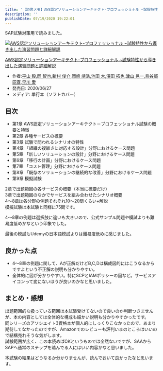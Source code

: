 ```yaml
---
title: '【読書メモ】AWS認定ソリューションアーキテクト-プロフェッショナル ~試験特性から導き出した演習問題と詳細解説'
description: ''
publishDate: 07/19/2020 19:22:01
---
```

<p>SAP試験対策用で読みました。</p>

<p><div class="hatena-asin-detail"><a href="https://www.amazon.co.jp/exec/obidos/ASIN/4865942483/hatena-blog-22/"><img src="https://m.media-amazon.com/images/I/518nNKAj1ML._SL160_.jpg" class="hatena-asin-detail-image" alt="AWS認定ソリューションアーキテクト-プロフェッショナル ~試験特性から導き出した演習問題と詳細解説" title="AWS認定ソリューションアーキテクト-プロフェッショナル ~試験特性から導き出した演習問題と詳細解説"></a><div class="hatena-asin-detail-info"><p class="hatena-asin-detail-title"><a href="https://www.amazon.co.jp/exec/obidos/ASIN/4865942483/hatena-blog-22/">AWS認定ソリューションアーキテクト-プロフェッショナル ~試験特性から導き出した演習問題と詳細解説</a></p><ul><li><span class="hatena-asin-detail-label">作者:</span><a href="http://d.hatena.ne.jp/keyword/%CA%BF%BB%B3%20%B5%A3" class="keyword">平山 毅</a>,<a href="http://d.hatena.ne.jp/keyword/%B2%AC%20%C3%D2%CC%E9" class="keyword">岡 智也</a>,<a href="http://d.hatena.ne.jp/keyword/%BF%B7%C2%BC%20%BD%D3%B2%F0" class="keyword">新村 俊介</a>,<a href="http://d.hatena.ne.jp/keyword/%B2%AC%BA%EA%20%CC%F7%B9%C0" class="keyword">岡崎 靖浩</a>,<a href="http://d.hatena.ne.jp/keyword/%C3%D3%C5%C4%20%C2%E7" class="keyword">池田 大</a>,<a href="http://d.hatena.ne.jp/keyword/%DF%B7%C5%C4%20%C2%F3%CC%E9" class="keyword">澤田 拓也</a>,<a href="http://d.hatena.ne.jp/keyword/%C4%C5%BB%B3%20%B9%B8%B0%EC" class="keyword">津山 晃一</a>,<a href="http://d.hatena.ne.jp/keyword/%C4%BB%C3%AB%C9%F4%20%BE%BC%B4%B2" class="keyword">鳥谷部 昭寛</a>,<a href="http://d.hatena.ne.jp/keyword/%C1%E1%C0%EE%20%B0%A6" class="keyword">早川 愛</a></li><li><span class="hatena-asin-detail-label">発売日:</span> 2020/06/27</li><li><span class="hatena-asin-detail-label">メディア:</span> 単行本（ソフトカバー）</li></ul></div><div class="hatena-asin-detail-foot"></div></div></p>

<h2>目次</h2>

<ul>
<li>第1章 AWS認定ソリューションアーキテクト－プロフェッショナル試験の概要と特徴</li>
<li>第2章 各種サービスの概要</li>
<li>第3章 試験で問われるシナリオの特性</li>
<li>第4章 「組織の複雑さに対応する設計」分野におけるケース問題</li>
<li>第5章 「新しいソリューションの設計」分野におけるケース問題</li>
<li>第6章 「移行の計画」分野におけるケース問題</li>
<li>第7章 「コスト管理」分野におけるケース問題</li>
<li>第8章 「既存のソリューションの継続的な改善」分野におけるケース問題</li>
<li>第9章 模擬試験</li>
</ul>


<p>2章で出題範囲の各サービスの概要（本当に概要だけ）<br />
3章で出題範囲のなかでサービスを組み合わせたシナリオ概要<br />
4〜8章は各分野の例題それぞれ10〜20問くらい+解説<br />
模擬試験は本試験と同様に75問です。</p>

<p>4〜8章の例題は選択肢に違いも大きいので、公式サンプル問題や模試よりも難易度低めかなという印象でした。</p>

<p>最後の模試もUdemyの日本語模試よりは難易度低めに感じました。</p>

<h2>良かった点</h2>

<ul>
<li>4〜8章の例題に関して、Aが正解だけどB,C,Dは構成図的にはこうなるからですよという不正解の説明も分かりやすい。</li>
<li>全体的に図が分かりやすい。特にSCPとIAMポリシーの図など。サービスアイコンって変にないほうが良いのかなと思いました。</li>
</ul>


<h2>まとめ・感想</h2>

<p>出題範囲的な扱っている範囲は本試験受けてないので良いのか判断つきませんが、本の内容としては全体的な構成も細かい説明も分かりやすかったです。<br />
同シリーズのアソシエイト3資格本が個人的にしっくりこなかったので、あまり期待してなかったのですが、Amazonでのレビューも評判いまのところはいいので結構売れそうな気がします。<br />
試験範囲が広く、この本読めばOKというものでは全然ないですが、SAAからSAPへ通常のステップを踏んでる人にはいい内容かなと思いました。</p>

<p>本試験の結果はどうなるか分かりませんが、読んでおいて良かったなと思います。</p>

